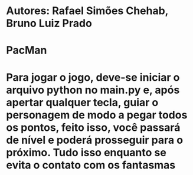 # Autores: Rafael Simões Chehab, Bruno Luiz Prado
# PacMan
# Para jogar o jogo, deve-se iniciar o arquivo python no main.py e, após apertar qualquer tecla, guiar o personagem de modo a pegar todos os pontos, feito isso, você passará de nível e poderá prosseguir para o próximo. Tudo isso enquanto se evita o contato com os fantasmas